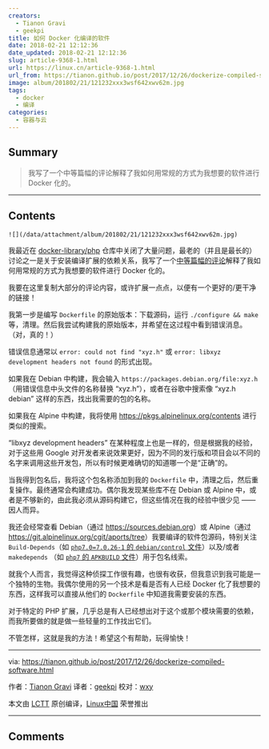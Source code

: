 ```yaml
---
creators:
  - Tianon Gravi
  - geekpi
title: 如何 Docker 化编译的软件
date: 2018-02-21 12:12:36
date_updated: 2018-02-21 12:12:36
slug: article-9368-1.html
url: https://linux.cn/article-9368-1.html
url_from: https://tianon.github.io/post/2017/12/26/dockerize-compiled-software.html
image: album/201802/21/121232xxx3wsf642xwv62m.jpg
tags:
  - docker
  - 编译
categories:
  - 容器与云
---
```


## Summary

> 我写了一个中等篇幅的评论解释了我如何用常规的方式为我想要的软件进行 Docker 化的。

***

<!-- more -->

## Contents

`![](/data/attachment/album/201802/21/121232xxx3wsf642xwv62m.jpg)`

我最近在 [docker-library/php](https://github.com/docker-library/php) 仓库中关闭了大量问题，最老的（并且是最长的）讨论之一是关于安装编译扩展的依赖关系，我写了一个[中等篇幅的评论](https://github.com/docker-library/php/issues/75#issuecomment-353673374)解释了我如何用常规的方式为我想要的软件进行 Docker 化的。

我要在这里复制大部分的评论内容，或许扩展一点点，以便有一个更好的/更干净的链接！

我第一步是编写 `Dockerfile` 的原始版本：下载源码，运行 `./configure && make` 等，清理。然后我尝试构建我的原始版本，并希望在这过程中看到错误消息。（对，真的！）

错误信息通常以 `error: could not find "xyz.h"` 或 `error: libxyz development headers not found` 的形式出现。

如果我在 Debian 中构建，我会输入 `https://packages.debian.org/file:xyz.h`（用错误信息中头文件的名称替换 “xyz.h”），或者在谷歌中搜索像 “xyz.h debian” 这样的东西，找出我需要的包的名称。

如果我在 Alpine 中构建，我将使用 <https://pkgs.alpinelinux.org/contents> 进行类似的搜索。

“libxyz development headers” 在某种程度上也是一样的，但是根据我的经验，对于这些用 Google 对开发者来说效果更好，因为不同的发行版和项目会以不同的名字来调用这些开发包，所以有时候更难确切的知道哪一个是“正确”的。

当我得到包名后，我将这个包名称添加到我的 `Dockerfile` 中，清理之后，然后重复操作。最终通常会构建成功。偶尔我发现某些库不在 Debian 或 Alpine 中，或者是不够新的，由此我必须从源码构建它，但这些情况在我的经验中很少见 —— 因人而异。

我还会经常查看 Debian（通过 <https://sources.debian.org>）或 Alpine（通过 <https://git.alpinelinux.org/cgit/aports/tree>）我要编译的软件包源码，特别关注 `Build-Depends`（如 [`php7.0=7.0.26-1` 的 `debian/control` 文件](https://sources.debian.org/src/php7.0/7.0.26-1/debian/control/)）以及/或者 `makedepends` （如 [`php7` 的 `APKBUILD` 文件](https://git.alpinelinux.org/cgit/aports/tree/community/php7/APKBUILD?id=d0ca197f031f96d4664cafaa618aeccf94640a1e)）用于包名线索。

就我个人而言，我觉得这种侦探工作很有趣，也很有收获，但我意识到我可能是一个独特的生物。我偶尔使用的另一个技术是看是否有人已经 Docker 化了我想要的东西，这样我可以直接从他们的 `Dockerfile` 中知道我需要安装的东西。

对于特定的 PHP 扩展，几乎总是有人已经想出对于这个或那个模块需要的依赖，而我所要做的就是做一些轻量的工作找出它们。

不管怎样，这就是我的方法！希望这个有帮助，玩得愉快！

---

via: <https://tianon.github.io/post/2017/12/26/dockerize-compiled-software.html>

作者：[Tianon Gravi](https://tianon.github.io) 译者：[geekpi](https://github.com/geekpi) 校对：[wxy](https://github.com/wxy)

本文由 [LCTT](https://github.com/LCTT/TranslateProject) 原创编译，[Linux中国](https://linux.cn/) 荣誉推出

***

## Comments
